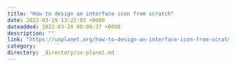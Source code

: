 ```yaml
---
title: "How to design an interface icon from scratch"
date: 2022-03-19 13:22:03 +0000
dateadded: 2022-03-20 00:00:37 +0000
description: ""
link: "https://uxplanet.org/how-to-design-an-interface-icon-from-scratch-6ab5c45fb6da?source=rss----819cc2aaeee0---4"
category:
directory: _directory/ux-planet.md
---
```

